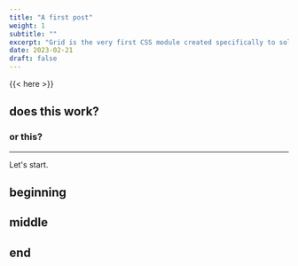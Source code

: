 ```yaml
---
title: "A first post"
weight: 1
subtitle: ""
excerpt: "Grid is the very first CSS module created specifically to solve the layout problems we’ve all been hacking our way around for as long as we’ve been making websites."
date: 2023-02-21
draft: false
---
```


{{< here >}}


## does this work?

### or this?

---

Let's start.

## beginning

## middle

## end
